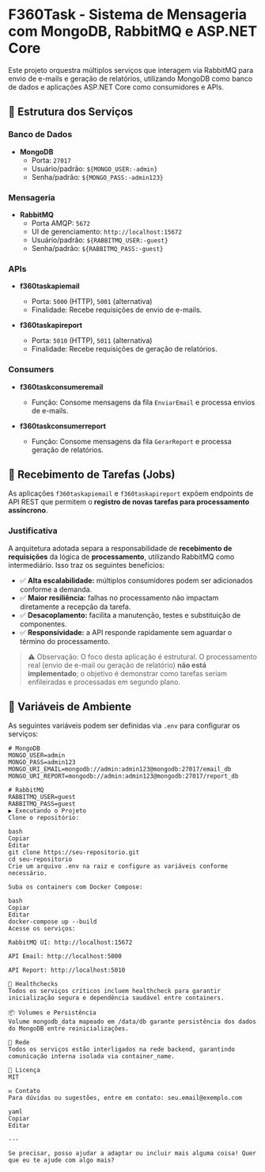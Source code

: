 # F360Task - Sistema de Mensageria com MongoDB, RabbitMQ e ASP.NET Core

Este projeto orquestra múltiplos serviços que interagem via RabbitMQ para envio de e-mails e geração de relatórios, utilizando MongoDB como banco de dados e aplicações ASP.NET Core como consumidores e APIs.

## 🧱 Estrutura dos Serviços

### Banco de Dados
- **MongoDB**  
  - Porta: `27017`
  - Usuário/padrão: `${MONGO_USER:-admin}`
  - Senha/padrão: `${MONGO_PASS:-admin123}`

### Mensageria
- **RabbitMQ**  
  - Porta AMQP: `5672`  
  - UI de gerenciamento: `http://localhost:15672`  
  - Usuário/padrão: `${RABBITMQ_USER:-guest}`  
  - Senha/padrão: `${RABBITMQ_PASS:-guest}`

### APIs
- **f360taskapiemail**  
  - Porta: `5000` (HTTP), `5001` (alternativa)
  - Finalidade: Recebe requisições de envio de e-mails.

- **f360taskapireport**  
  - Porta: `5010` (HTTP), `5011` (alternativa)
  - Finalidade: Recebe requisições de geração de relatórios.

### Consumers
- **f360taskconsumeremail**  
  - Função: Consome mensagens da fila `EnviarEmail` e processa envios de e-mails.

- **f360taskconsumerreport**  
  - Função: Consome mensagens da fila `GerarReport` e processa geração de relatórios.

## 📨 Recebimento de Tarefas (Jobs)

As aplicações `f360taskapiemail` e `f360taskapireport` expõem endpoints de API REST que permitem o **registro de novas tarefas para processamento assíncrono**.

### Justificativa

A arquitetura adotada separa a responsabilidade de **recebimento de requisições** da lógica de **processamento**, utilizando RabbitMQ como intermediário. Isso traz os seguintes benefícios:

- ✅ **Alta escalabilidade:** múltiplos consumidores podem ser adicionados conforme a demanda.
- ✅ **Maior resiliência:** falhas no processamento não impactam diretamente a recepção da tarefa.
- ✅ **Desacoplamento:** facilita a manutenção, testes e substituição de componentes.
- ✅ **Responsividade:** a API responde rapidamente sem aguardar o término do processamento.

> ⚠️ Observação: O foco desta aplicação é estrutural. O processamento real (envio de e-mail ou geração de relatório) **não está implementado**; o objetivo é demonstrar como tarefas seriam enfileiradas e processadas em segundo plano.

## 🔧 Variáveis de Ambiente

As seguintes variáveis podem ser definidas via `.env` para configurar os serviços:

```env
# MongoDB
MONGO_USER=admin
MONGO_PASS=admin123
MONGO_URI_EMAIL=mongodb://admin:admin123@mongodb:27017/email_db
MONGO_URI_REPORT=mongodb://admin:admin123@mongodb:27017/report_db

# RabbitMQ
RABBITMQ_USER=guest
RABBITMQ_PASS=guest
▶️ Executando o Projeto
Clone o repositório:

bash
Copiar
Editar
git clone https://seu-repositorio.git
cd seu-repositorio
Crie um arquivo .env na raiz e configure as variáveis conforme necessário.

Suba os containers com Docker Compose:

bash
Copiar
Editar
docker-compose up --build
Acesse os serviços:

RabbitMQ UI: http://localhost:15672

API Email: http://localhost:5000

API Report: http://localhost:5010

🧪 Healthchecks
Todos os serviços críticos incluem healthcheck para garantir inicialização segura e dependência saudável entre containers.

📦 Volumes e Persistência
Volume mongodb_data mapeado em /data/db garante persistência dos dados do MongoDB entre reinicializações.

📡 Rede
Todos os serviços estão interligados na rede backend, garantindo comunicação interna isolada via container_name.

📄 Licença
MIT

✉️ Contato
Para dúvidas ou sugestões, entre em contato: seu.email@exemplo.com

yaml
Copiar
Editar

---

Se precisar, posso ajudar a adaptar ou incluir mais alguma coisa! Quer que eu te ajude com algo mais?


